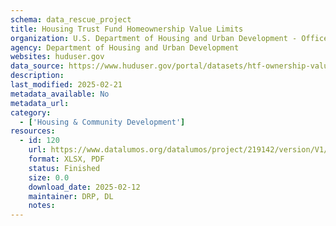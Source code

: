 ```yaml
---
schema: data_rescue_project 
title: Housing Trust Fund Homeownership Value Limits
organization: U.S. Department of Housing and Urban Development - Office of Policy Development and Research
agency: Department of Housing and Urban Development
websites: huduser.gov
data_source: https://www.huduser.gov/portal/datasets/htf-ownership-value-limits.html
description: 
last_modified: 2025-02-21
metadata_available: No
metadata_url: 
category:
  - ['Housing & Community Development'] 
resources:
  - id: 120
    url: https://www.datalumos.org/datalumos/project/219142/version/V1/view
    format: XLSX, PDF
    status: Finished
    size: 0.0
    download_date: 2025-02-12
    maintainer: DRP, DL
    notes: 
---
```


